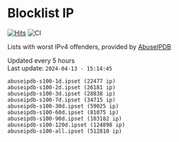 # Blocklist IP

[![Hits](https://hits.seeyoufarm.com/api/count/incr/badge.svg?url=https%3A%2F%2Fgithub.com%2Fborestad%2Fblocklist-ip%2F&count_bg=%2379C83D&title_bg=%23555555&icon=&icon_color=%23E7E7E7&title=hits&edge_flat=false)](https://hits.seeyoufarm.com)  ![CI](https://img.shields.io/github/workflow/status/borestad/blocklist-ip/CI?style=flat-square)

Lists with worst IPv4 offenders, provided by [AbuseIPDB](https://www.abuseipdb.com/)

<!-- FOOTER-PLACEHOLDER -->
Updated every 5 hours<br>
Last update: `2024-04-13 - 15:14:45`
```
abuseipdb-s100-1d.ipset (22477 ip)
abuseipdb-s100-2d.ipset (26181 ip)
abuseipdb-s100-3d.ipset (28838 ip)
abuseipdb-s100-7d.ipset (34715 ip)
abuseipdb-s100-30d.ipset (59025 ip)
abuseipdb-s100-60d.ipset (81075 ip)
abuseipdb-s100-90d.ipset (103182 ip)
abuseipdb-s100-120d.ipset (124898 ip)
abuseipdb-s100-all.ipset (512810 ip)
```
